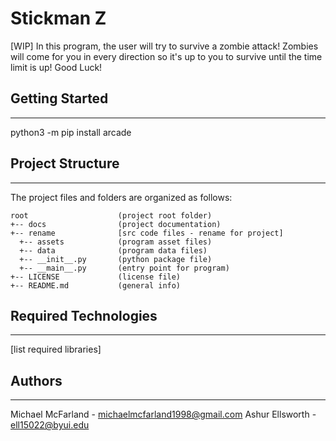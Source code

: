 # Stickman Z 
[WIP] In this program, the user will try to survive a zombie attack! Zombies will come for you in every direction so it's up to you to survive until the time limit is up! Good Luck!

## Getting Started
---
python3 -m pip install arcade

## Project Structure
---
The project files and folders are organized as follows:
```
root                    (project root folder)
+-- docs                (project documentation)
+-- rename              [src code files - rename for project]
  +-- assets            (program asset files)
  +-- data              (program data files)
  +-- __init__.py       (python package file)
  +-- __main__.py       (entry point for program)
+-- LICENSE             (license file)
+-- README.md           (general info)
```

## Required Technologies
---
[list required libraries]

## Authors
---
Michael McFarland - michaelmcfarland1998@gmail.com
Ashur Ellsworth   - ell15022@byui.edu
